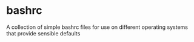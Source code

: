 # bashrc
A collection of simple bashrc files for use on different operating systems that provide sensible defaults
